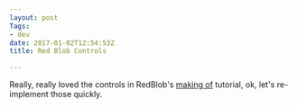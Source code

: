 ```yaml
---
layout: post
Tags:
- dev
date: 2017-01-02T12:54:53Z
title: Red Blob Controls

---
```


<script src="https://cdnjs.cloudflare.com/ajax/libs/d3/4.4.1/d3.min.js" integrity="sha256-4mL8TQfOJSbg0f42dQw5cKLl2ngQXUSXqfQnvK11M44=" crossorigin="anonymous"></script>
<script src="/js/controls.js"></script>


Really, really loved the controls in RedBlob's [making of](http://www.redblobgames.com/articles/curved-paths/making-of.html) tutorial, ok, let's re-implement those quickly.

<svg id="ex1" width="624" height="200"></svg>

<script type="text/javascript">

var svg = d3.select("#ex1"),
    radius = 18;

// var obj = { position: [100, 50] };
// var circle = cartesian(ref(obj, 'x'), ref(obj, 'y'));

/*
var obj = {x: 0, y: 0};
var circle = cartesian(
    Model.ref(obj, 'x')
       .clamped(0, 19)
       .rounded()
       .multiply(30)
       .add(20),
    Model.ref(obj, 'y')
       .clamped(0, 3)
       .rounded()
       .multiply(20)
       .add(20)
);
*/

var obj2 = {radius: 0, angle: 0};

var radial = polar(
    Model.ref(obj2, 'radius')
        .clamped(0, 4)
        .rounded()
        .multiply(15)
    ,
    Model.ref(obj2, 'angle')
        .multiply(1/360)
        .multiply(5).rounded().multiply(1/5)
        .multiply(2*Math.PI)
)
.offset([100, 100]);


svg.selectAll("circle")
  .data([radial])
  .enter().append("circle")
    .attr("cx", function(d) { return d.cx(); })
    .attr("cy", function(d) { return d.cy(); })
    .attr("r", radius)
    .style("stroke", "#000000")
    .style("stroke-width", "1")
    .style("fill", "#5eb95e")
    .call(d3.drag()
        .on("start", dragstarted)
        .on("drag", dragged)
        .on("end", dragended));
</script>
